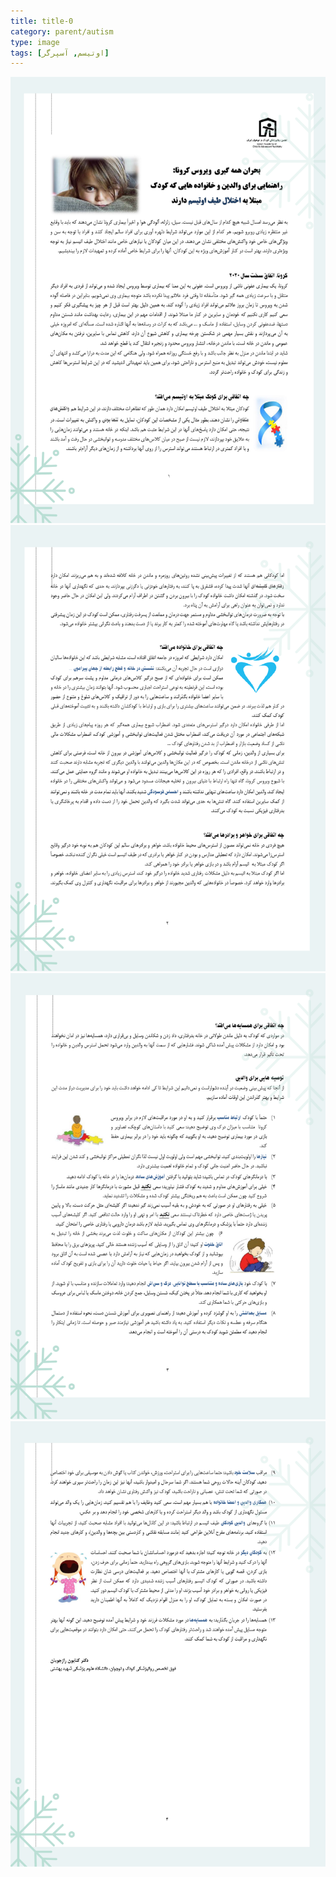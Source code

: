 ```yaml
---
title: title-0
category: parent/autism
type: image
tags: [اوتیسم, آسپرگر]
---
```


![](../../static/images/autism1.png)
![](../../static/images/autism2.png)
![](../../static/images/autism3.png)
![](../../static/images/autism4.png)
